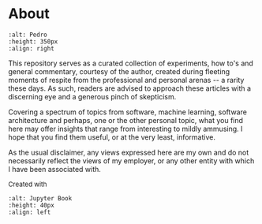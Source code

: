 # About

```{image} images/pedro-business.jpg
:alt: Pedro
:height: 350px
:align: right
```

This repository serves as a curated collection of experiments, how to's and general commentary, courtesy of the author, created during fleeting moments of respite from the professional and personal arenas -- a rarity these days. As such, readers are advised to approach these articles with a discerning eye and a generous pinch of skepticism.

Covering a spectrum of topics from software, machine learning, software architecture and perhaps, one or the other personal topic, what you find here may offer insights that range from interesting to mildly ammusing. I hope that you find them useful, or at the very least, informative.

As the usual disclaimer, any views expressed here are my own and do not necessarily reflect the views of my employer, or any other entity with which I have been associated with.

<span style="font-size:small;">Created with</span>

```{image} logo.png
:alt: Jupyter Book
:height: 40px
:align: left
```
